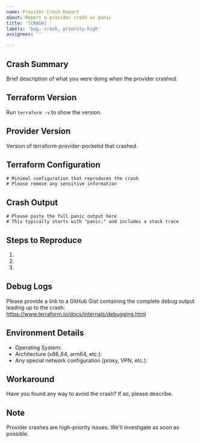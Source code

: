 ```yaml
---
name: Provider Crash Report
about: Report a provider crash or panic
title: '[CRASH] '
labels: 'bug, crash, priority-high'
assignees: ''

---
```


## Crash Summary

Brief description of what you were doing when the provider crashed.

## Terraform Version

Run `terraform -v` to show the version.

## Provider Version

Version of terraform-provider-pocketid that crashed.

## Terraform Configuration

```hcl
# Minimal configuration that reproduces the crash
# Please remove any sensitive information
```

## Crash Output

```
# Please paste the full panic output here
# This typically starts with "panic:" and includes a stack trace
```

## Steps to Reproduce

1.
2.
3.

## Debug Logs

Please provide a link to a GitHub Gist containing the complete debug output leading up to the crash: <https://www.terraform.io/docs/internals/debugging.html>

## Environment Details

- Operating System:
- Architecture (x86_64, arm64, etc.):
- Any special network configuration (proxy, VPN, etc.):

## Workaround

Have you found any way to avoid the crash? If so, please describe.

## Note

Provider crashes are high-priority issues. We'll investigate as soon as possible.
